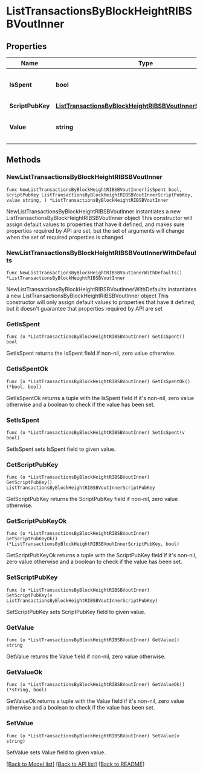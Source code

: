 # ListTransactionsByBlockHeightRIBSBVoutInner

## Properties

Name | Type | Description | Notes
------------ | ------------- | ------------- | -------------
**IsSpent** | **bool** | Defines whether the output is spent or not. | 
**ScriptPubKey** | [**ListTransactionsByBlockHeightRIBSBVoutInnerScriptPubKey**](ListTransactionsByBlockHeightRIBSBVoutInnerScriptPubKey.md) |  | 
**Value** | **string** | Represents the sent/received amount. | 

## Methods

### NewListTransactionsByBlockHeightRIBSBVoutInner

`func NewListTransactionsByBlockHeightRIBSBVoutInner(isSpent bool, scriptPubKey ListTransactionsByBlockHeightRIBSBVoutInnerScriptPubKey, value string, ) *ListTransactionsByBlockHeightRIBSBVoutInner`

NewListTransactionsByBlockHeightRIBSBVoutInner instantiates a new ListTransactionsByBlockHeightRIBSBVoutInner object
This constructor will assign default values to properties that have it defined,
and makes sure properties required by API are set, but the set of arguments
will change when the set of required properties is changed

### NewListTransactionsByBlockHeightRIBSBVoutInnerWithDefaults

`func NewListTransactionsByBlockHeightRIBSBVoutInnerWithDefaults() *ListTransactionsByBlockHeightRIBSBVoutInner`

NewListTransactionsByBlockHeightRIBSBVoutInnerWithDefaults instantiates a new ListTransactionsByBlockHeightRIBSBVoutInner object
This constructor will only assign default values to properties that have it defined,
but it doesn't guarantee that properties required by API are set

### GetIsSpent

`func (o *ListTransactionsByBlockHeightRIBSBVoutInner) GetIsSpent() bool`

GetIsSpent returns the IsSpent field if non-nil, zero value otherwise.

### GetIsSpentOk

`func (o *ListTransactionsByBlockHeightRIBSBVoutInner) GetIsSpentOk() (*bool, bool)`

GetIsSpentOk returns a tuple with the IsSpent field if it's non-nil, zero value otherwise
and a boolean to check if the value has been set.

### SetIsSpent

`func (o *ListTransactionsByBlockHeightRIBSBVoutInner) SetIsSpent(v bool)`

SetIsSpent sets IsSpent field to given value.


### GetScriptPubKey

`func (o *ListTransactionsByBlockHeightRIBSBVoutInner) GetScriptPubKey() ListTransactionsByBlockHeightRIBSBVoutInnerScriptPubKey`

GetScriptPubKey returns the ScriptPubKey field if non-nil, zero value otherwise.

### GetScriptPubKeyOk

`func (o *ListTransactionsByBlockHeightRIBSBVoutInner) GetScriptPubKeyOk() (*ListTransactionsByBlockHeightRIBSBVoutInnerScriptPubKey, bool)`

GetScriptPubKeyOk returns a tuple with the ScriptPubKey field if it's non-nil, zero value otherwise
and a boolean to check if the value has been set.

### SetScriptPubKey

`func (o *ListTransactionsByBlockHeightRIBSBVoutInner) SetScriptPubKey(v ListTransactionsByBlockHeightRIBSBVoutInnerScriptPubKey)`

SetScriptPubKey sets ScriptPubKey field to given value.


### GetValue

`func (o *ListTransactionsByBlockHeightRIBSBVoutInner) GetValue() string`

GetValue returns the Value field if non-nil, zero value otherwise.

### GetValueOk

`func (o *ListTransactionsByBlockHeightRIBSBVoutInner) GetValueOk() (*string, bool)`

GetValueOk returns a tuple with the Value field if it's non-nil, zero value otherwise
and a boolean to check if the value has been set.

### SetValue

`func (o *ListTransactionsByBlockHeightRIBSBVoutInner) SetValue(v string)`

SetValue sets Value field to given value.



[[Back to Model list]](../README.md#documentation-for-models) [[Back to API list]](../README.md#documentation-for-api-endpoints) [[Back to README]](../README.md)


